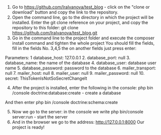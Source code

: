 1. Go to https://github.com/IraIvanova/test_blog - click on the "clone or download" button and copy the link to the repository.
2. Open the command line, go to the directory in which the project will be installed. Enter the git clone reference on your project, and copy the repository to this folder:
git clone https://github.com/IraIvanova/test_blog.git
3. Go  in the command line to the project folder and execute the composer install command and tighten the whole project
You should fill  the fields, fill in the fields No. 3,4,5 the on another fields  just press enter:

Parameters:
1 database_host: 127.0.0.1
2. database_port: null
3. database_name: the name of the database
4. database_user: database user name
5. database_password: password to the database
6. mailer_transport: null
7. mailer_host: null
8. mailer_user: null
   9. mailer_password: null
  10. secret: ThisTokenIsNotSoSecretChangeIt


4. After the project is installed, enter the following in the console:
php bin /console doctrine:database:create - create a database
 
And then enter php bin /console doctrine:schema:create

5. Now we go to the server: in the console we write
 php bin/console server:run - start the server
6. And in the browser we go to the address: http://127.0.0.1:8000
Our project is ready!

